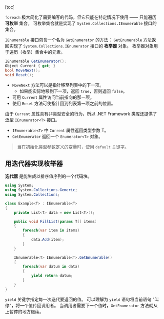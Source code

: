[toc]

`foreach` 极大简化了需要编写的代码，但它只能在特定情况下使用 —— 只能遍历 **可枚举** 集合。
可枚举集合就是实现了 `System.Collections.IEnumerable` 接口的集合。

`IEnumerable` 接口包含一个名为 `GetEnumerator` 的方法：
`GetEnumerable` 方法返回实现了 `System.Collections.IEnumerator` 接口的 **枚举器** 对象。
枚举器对象用于遍历（枚举）集合中的元素。

```csharp
IEnumerable GetEnumerator();
Object Current { get; }
bool MoveNext();
void Reset();
```

- `MoveNext` 方法可以是指针移至列表中的下一项。
	- 如果能实际地移到下一项，返回 `true`，否则返回 `false`。
- 可用 `Current` 属性访问当前指向的那一项。
- 使用 `Reset` 方法可使指针回到列表第一项之前的位置。

由于 `Current` 属性具有非类型安全的行为，所以 .NET Framework 类库还提供了泛型 `IEnumerator<T>` 接口。

- `IEnumerable<T>` 中 `Current` 属性返回类型参数 T。
- `GetEnumerator` 返回一个 `Enumerator<T>` 对象。

> 当在初始化类型参数定义的变量时，使用 `default` 关键字。

## 用迭代器实现枚举器

**迭代器** 是能生成以排序值序列的一个代码块。

```csharp
using System;
using System.Collections.Generic;
using System.Collections;

class Example<T> : IEnumerable<T>
{
	private List<T> data = new List<T>();

	public void FillList(params T[] items)
	{
		foreach(var item in items)
		{
			data.Add(item);
		}
	}

	IEnumerable<T> IEnumerable<T>.GetEnumerable()
	{
		foreach(var datum in data)
		{
			yield return datum;
		}
	}
}
```

`yield` 关键字指定每一次迭代要返回的值。
可以理解为 `yield` 语句将当前语句 "叫停"，将一个值传回调用者。
当调用者需要下一个值时，`GetEnumerator` 方法就从上暂停的地方继续。
